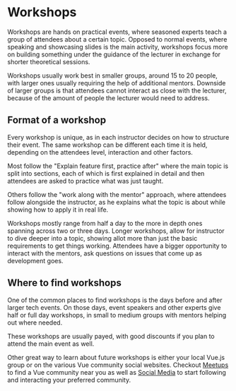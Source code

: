 # Workshops
 Workshops are hands on practical events, where seasoned experts teach a group of attendees about a certain topic. Opposed to normal events, where speaking and showcasing slides is the main activity, workshops focus more on building something under the guidance of the lecturer in exchange for shorter theoretical sessions.
 
 Workshops usually work best in smaller groups, around 15 to 20 people, with larger ones usually requiring the help of additional mentors. Downside of larger groups is that attendees cannot interact as close with the lecturer, because of the amount of people the lecturer would need to address.
  
## Format of a workshop
Every workshop is unique, as in each instructor decides on how to structure their event. The same workshop can be different each time it is held, depending on the attendees level, interaction and other factors.

Most follow the "Explain feature first, practice after" where the main topic is split into sections, each of which is first explained in detail and then attendees are asked to practice what was just taught.

Others follow the "work along with the mentor" approach, where attendees follow alongside the instructor, as he explains what the topic is about while showing how to apply it in real life.

Workshops mostly range from half a day to the more in depth ones spanning across two or three days. Longer workshops, allow for instructor to dive deeper into a topic, showing allot more than just the basic requirements to get things working. Attendees have a bigger opportunity to interact with the mentors, ask questions on issues that come up as development goes.

## Where to find workshops
One of the common places to find workshops is the days before and after larger tech events. On those days, event speakers and other experts give half or full day workshops, in small to medium groups with mentors helping out where needed.

These workshops are usually payed, with good discounts if you plan to attend the main event as well.

Other great way to learn about future workshops is either your local Vue.js group or on the various Vue community social websites. Checkout [Meetups](../community/meetups.md) to find a Vue community near you as well as [Social Media](../community/social-media.md) to start following and interacting your preferred community.
